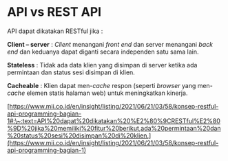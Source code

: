 # API vs REST API

API dapat dikatakan RESTful jika :

**Client – server** : _Client_ menangani _front end_ dan server menangani _back end_ dan keduanya dapat diganti secara independen satu sama lain.

**Stateless** : Tidak ada data klien yang disimpan di server ketika ada permintaan dan status sesi disimpan di klien.

**Cacheable** : Klien dapat men-_cache_ respon (seperti _browser_ yang men-_cache_ elemen statis halaman web) untuk meningkatkan kinerja.

[https://www.mii.co.id/en/insight/listing/2021/06/21/03/58/konsep-restful-api-programming-bagian-1#:\~:text=API%20dapat%20dikatakan%20%E2%80%9CRESTful%E2%80%9D%20jika%20memiliki%20fitur%20berikut,ada%20permintaan%20dan%20status%20sesi%20disimpan%20di%20klien.](https://www.mii.co.id/en/insight/listing/2021/06/21/03/58/konsep-restful-api-programming-bagian-1)
